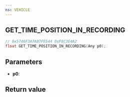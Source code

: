 ```yaml
---
ns: VEHICLE
---
```

## GET_TIME_POSITION_IN_RECORDING

```c
// 0x5746F3A7AB7FE544 0xF8C3E4A2
float GET_TIME_POSITION_IN_RECORDING(Any p0);
```


## Parameters
* **p0**: 

## Return value
